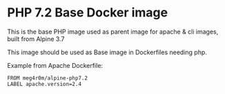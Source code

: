 # PHP 7.2 Base Docker image

This is the base PHP image used as parent image for apache & cli images, built from Alpine 3.7

This image should be used as Base image in Dockerfiles needing php.

Example from Apache Dockerfile: 


    FROM meg4r0m/alpine-php7.2
    LABEL apache.version=2.4